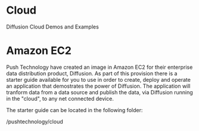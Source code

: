Cloud
=====

Diffusion Cloud Demos and Examples

Amazon EC2
==========

Push Technology have created an image in Amazon EC2 for their enterprise data distribution product, Diffusion.
As part of this provision there is a starter guide available for you to use in order to create, deploy and operate an 
application that demostrates the power of Diffusion. 
The application will tranform data from a data source and publish the data, via Diffusion running in the "cloud", 
to any net connected device.

The starter guide can be located in the following folder:

  /pushtechnology/cloud

